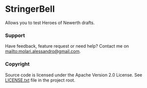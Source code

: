 # StringerBell

Allows you to test Heroes of Newerth drafts.

### Support

Have feedback, feature request or need help?
Contact me on [mailto:molari.alessandro@gmail.com](molari.alessandro@gmail.com).

### Copyright

Source code is licensed under the Apache Version 2.0 License.
See [LICENSE.txt](./LICENSE.txt) file in the project root.
